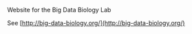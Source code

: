 Website for the Big Data Biology Lab

See [http://big-data-biology.org/](http://big-data-biology.org/)
